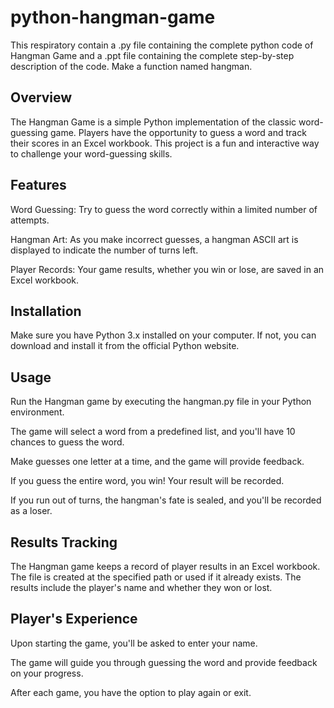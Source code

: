 # python-hangman-game
This respiratory contain a .py file containing the complete python code of Hangman Game and a .ppt file containing the complete step-by-step description of the code.
Make a function named hangman.

## Overview
The Hangman Game is a simple Python implementation of the classic word-guessing game. Players have the opportunity to guess a word and track their scores in an Excel workbook. This project is a fun and interactive way to challenge your word-guessing skills.

## Features
Word Guessing: Try to guess the word correctly within a limited number of attempts.

Hangman Art: As you make incorrect guesses, a hangman ASCII art is displayed to indicate the number of turns left.

Player Records: Your game results, whether you win or lose, are saved in an Excel workbook.

## Installation
Make sure you have Python 3.x installed on your computer. If not, you can download and install it from the official Python website.

## Usage
Run the Hangman game by executing the hangman.py file in your Python environment.

The game will select a word from a predefined list, and you'll have 10 chances to guess the word.

Make guesses one letter at a time, and the game will provide feedback.

If you guess the entire word, you win! Your result will be recorded.

If you run out of turns, the hangman's fate is sealed, and you'll be recorded as a loser.

## Results Tracking
The Hangman game keeps a record of player results in an Excel workbook. The file is created at the specified path or used if it already exists. The results include the player's name and whether they won or lost.

## Player's Experience
Upon starting the game, you'll be asked to enter your name.

The game will guide you through guessing the word and provide feedback on your progress.

After each game, you have the option to play again or exit.
